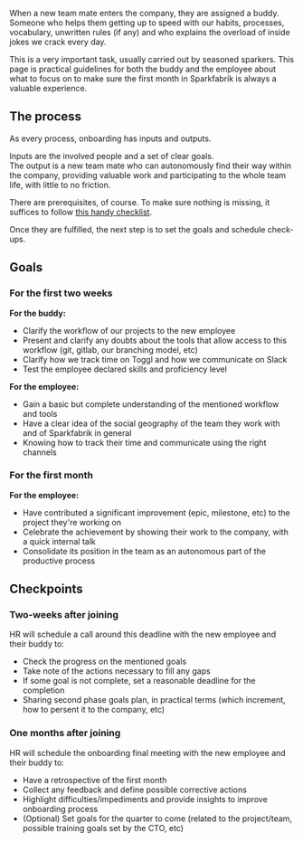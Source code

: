 When a new team mate enters the company, they are assigned a buddy. Someone who helps them getting up to speed with our habits, processes, vocabulary, unwritten rules (if any) and who explains the overload of inside jokes we crack every day.

This is a very important task, usually carried out by seasoned sparkers. This page is practical guidelines for both the buddy and the employee about what to focus on to make sure the first month in Sparkfabrik is always a valuable experience.

## The process

As every process, onboarding has inputs and outputs.

Inputs are the involved people and a set of clear goals.  
The output is a new team mate who can autonomously find their way within the company, providing valuable work and participating to the whole team life, with little to no friction.

There are prerequisites, of course. To make sure nothing is missing, it suffices to follow [this handy checklist](/procedures/employee-onboarding).

Once they are fulfilled, the next step is to set the goals and schedule check-ups.

## Goals

### For the first two weeks

**For the buddy:**

* Clarify the workflow of our projects to the new employee
* Present and clarify any doubts about the tools that allow access to this workflow (git, gitlab, our branching model, etc)
* Clarify how we track time on Toggl and how we communicate on Slack
* Test the employee declared skills and proficiency level

**For the employee:**

* Gain a basic but complete understanding of the mentioned workflow and tools
* Have a clear idea of the social geography of the team they work with and of Sparkfabrik in general
* Knowing how to track their time and communicate using the right channels

### For the first month

**For the employee:**

* Have contributed a significant improvement (epic, milestone, etc) to the project they're working on
* Celebrate the achievement by showing their work to the company, with a quick internal talk
* Consolidate its position in the team as an autonomous part of the productive process

## Checkpoints

### Two-weeks after joining

HR will schedule a call around this deadline with the new employee and their buddy to:

* Check the progress on the mentioned goals
* Take note of the actions necessary to fill any gaps
* If some goal is not complete, set a reasonable deadline for the completion
* Sharing second phase goals plan, in practical terms (which increment, how to persent it to the company, etc)

### One months after joining

HR will schedule the onboarding final meeting with the new employee and their buddy to:

* Have a retrospective of the first month
* Collect any feedback and define possible corrective actions
* Highlight difficulties/impediments and provide insights to improve onboarding process
* (Optional) Set goals for the quarter to come (related to the project/team, possible training goals set by the CTO, etc)
